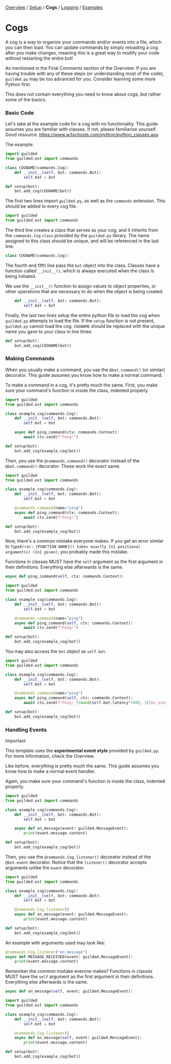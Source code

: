 [Overview](https://github.com/YumYummity/Guilded-Bot-Template/blob/main/README.md) / [Setup](https://github.com/YumYummity/Guilded-Bot-Template/wiki/Setup) / **Cogs** / [Logging](https://github.com/YumYummity/Guilded-Bot-Template/blob/main/logs/LOGGING.md) / [Examples](https://github.com/YumYummity/Guilded-Bot-Template/blob/main/EXAMPLES/EXAMPLES.md)

# Cogs
A cog is a way to organize your commands and/or events into a file, which you can then load. You can update commands by simply reloading a cog after you make changes, meaning this is a great way to modify your code without restarting the entire bot!

As mentioned in the Final Comments section of the Overview: If you are having trouble with any of these steps (or understanding most of the code), `guilded.py` may be too advanced for you. Consider learning some more Python first.

This does not contain everything you need to know about cogs, but rather some of the basics.

### Basic Code
Let's take at the example code for a cog with no functionality. This guide assumes you are familiar with classes. If not, please familiarize yourself. Good resource: https://www.w3schools.com/python/python_classes.asp

The example:
```python
import guilded
from guilded.ext import commands

class COGNAME(commands.Cog):
    def __init__(self, bot: commands.Bot):
        self.bot = bot

def setup(bot):
	bot.add_cog(COGNAME(bot))
```

The first two lines import `guilded.py`, as well as the `commands` extension. This should be added to every cog file.
```python
import guilded
from guilded.ext import commands
```

The third line creates a class that serves as your cog, and it inherits from the `commands.Cog` `class` provided by the `guilded.py` library. The name assigned to this class should be unique, and will be referenced in the last line.
```python
class COGNAME(commands.Cog):
```

The fourth and fifth line pass the `bot` object into the class. Classes have a function called `__init__()`, which is always executed when the class is being initiated.

We use the `__init__()` function to assign values to object properties, or other operations that are necessary to do when the object is being created.
```python
    def __init__(self, bot: commands.Bot):
        self.bot = bot
```

Finally, the last two lines setup the entire python file to load the cog when `guilded.py` attempts to load the file. If the `setup` function is not present, `guilded.py` cannot load the cog. `COGNAME` should be replaced with the unique name you gave to your class in line three.
```python
def setup(bot):
    bot.add_cog(COGNAME(bot))
```

### Making Commands
When you usually make a command, you use the `@bot.command()` (or similar) decorator. This guide assumes you know how to make a normal command.

To make a command in a cog, it's pretty much the same. First, you make sure your command's function is inside the class, indented properly.
```python
import guilded
from guilded.ext import commands

class example_cog(commands.Cog):
    def __init__(self, bot: commands.Bot):
        self.bot = bot

    async def ping_command(ctx: commands.Context):
        await ctx.send(f"Pong!")

def setup(bot):
	bot.add_cog(example_cog(bot))
```

Then, you use the `@commands.command()` decorator instead of the `@bot.command()` decorator. These work the exact same.
```python
import guilded
from guilded.ext import commands

class example_cog(commands.Cog):
    def __init__(self, bot: commands.Bot):
        self.bot = bot

    @commands.command(name="ping")
    async def ping_command(ctx: commands.Context):
        await ctx.send(f"Pong!")

def setup(bot):
	bot.add_cog(example_cog(bot))
```

Now, there's a common mistake everyone makes. If you get an error similar to `TypeError: {FUNCTION NAME}() takes exactly {n} positional argument(s) ({n} given)`, you probably made this mistake.

Functions in classes MUST have the `self` argument as the first argument in their definitions. Everything else afterwards is the same.
```python
async def ping_command(self, ctx: commands.Context):
```
```python
import guilded
from guilded.ext import commands

class example_cog(commands.Cog):
    def __init__(self, bot: commands.Bot):
        self.bot = bot

    @commands.command(name="ping")
    async def ping_command(self, ctx: commands.Context):
        await ctx.send(f"Pong!")

def setup(bot):
	bot.add_cog(example_cog(bot))
```

You may also access the `bot` object as `self.bot`.
```python
import guilded
from guilded.ext import commands

class example_cog(commands.Cog):
    def __init__(self, bot: commands.Bot):
        self.bot = bot

    @commands.command(name="ping")
    async def ping_command(self, ctx: commands.Context):
        await ctx.send(f"Pong! {round(self.bot.latency*1000, 3)}ms ping.")

def setup(bot):
	bot.add_cog(example_cog(bot))
```

### Handling Events
> [!IMPORTANT]  
> This template uses the **experimental event style** provided by `guilded.py`. For more information, check the Overview.

Like before, everything is pretty much the same. This guide assumes you know how to make a normal event handler.

Again, you make sure your command's function is inside the class, indented properly.
```python
import guilded
from guilded.ext import commands

class example_cog(commands.Cog):
    def __init__(self, bot: commands.Bot):
        self.bot = bot

    async def on_message(event: guilded.MessageEvent):
        print(event.message.content)

def setup(bot):
	bot.add_cog(example_cog(bot))
```

Then, you use the `@commands.Cog.listener()` decorator instead of the `@bot.event` decorator. Notice that the `listener()` decorator accepts arguments unlike the `event` decorator.
```python
import guilded
from guilded.ext import commands

class example_cog(commands.Cog):
    def __init__(self, bot: commands.Bot):
        self.bot = bot

    @commands.Cog.listener()
    async def on_message(event: guilded.MessageEvent):
        print(event.message.content)

def setup(bot):
	bot.add_cog(example_cog(bot))
```
An example with arguments used may look like:
```python
@commands.Cog.listener("on_message")
async def MESSAGE_RECEIVED(event: guilded.MessageEvent):
    print(event.message.content)
```

Remember the common mistake everone makes? Functions in classes MUST have the `self` argument as the first argument in their definitions. Everything else afterwards is the same.
```python
async def on_message(self, event: guilded.MessageEvent):
```
```python
import guilded
from guilded.ext import commands

class example_cog(commands.Cog):
    def __init__(self, bot: commands.Bot):
        self.bot = bot

    @commands.Cog.listener()
    async def on_message(self, event: guilded.MessageEvent):
        print(event.message.content)

def setup(bot):
	bot.add_cog(example_cog(bot))
```
